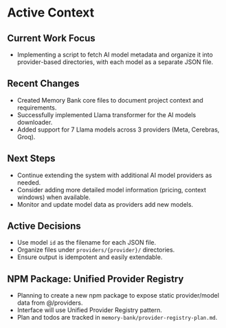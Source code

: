 # Active Context

## Current Work Focus
- Implementing a script to fetch AI model metadata and organize it into provider-based directories, with each model as a separate JSON file.

## Recent Changes
- Created Memory Bank core files to document project context and requirements.
- Successfully implemented Llama transformer for the AI models downloader.
- Added support for 7 Llama models across 3 providers (Meta, Cerebras, Groq).

## Next Steps
- Continue extending the system with additional AI model providers as needed.
- Consider adding more detailed model information (pricing, context windows) when available.
- Monitor and update model data as providers add new models.

## Active Decisions
- Use model `id` as the filename for each JSON file.
- Organize files under `providers/{provider}/` directories.
- Ensure output is idempotent and easily extendable. 

## NPM Package: Unified Provider Registry
- Planning to create a new npm package to expose static provider/model data from @/providers.
- Interface will use Unified Provider Registry pattern.
- Plan and todos are tracked in `memory-bank/provider-registry-plan.md`. 
